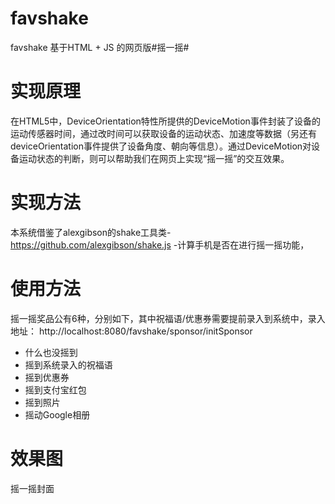# favshake
favshake
基于HTML + JS 的网页版#摇一摇#


# 实现原理
在HTML5中，DeviceOrientation特性所提供的DeviceMotion事件封装了设备的运动传感器时间，通过改时间可以获取设备的运动状态、加速度等数据（另还有deviceOrientation事件提供了设备角度、朝向等信息）。通过DeviceMotion对设备运动状态的判断，则可以帮助我们在网页上实现“摇一摇”的交互效果。

# 实现方法
本系统借鉴了alexgibson的shake工具类- https://github.com/alexgibson/shake.js -计算手机是否在进行摇一摇功能，

# 使用方法

摇一摇奖品公有6种，分别如下，其中祝福语/优惠券需要提前录入到系统中，录入地址： http://localhost:8080/favshake/sponsor/initSponsor

- 什么也没摇到
- 摇到系统录入的祝福语
- 摇到优惠券
- 摇到支付宝红包
- 摇到照片
- 摇动Google相册

# 效果图

摇一摇封面


